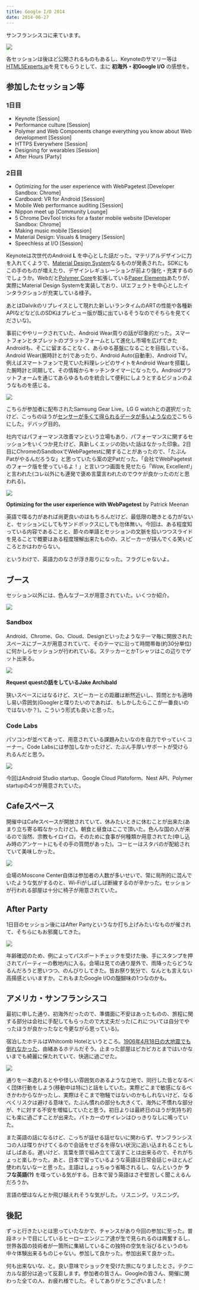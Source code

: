 ```yaml
---
title: Google I/O 2014
date: 2014-06-27
---
```


サンフランシスコに来ています。

![](./google-io.jpg)

各セッションは後ほど公開されるものもあるし、Keynoteのサマリー等は[HTML5Experts.jp](http://html5experts.jp/iwase/7369/)を見てもらうとして、主に **初海外・初Google I/O** の感想を。

## 参加したセッション等

### 1日目

- Keynote [Session]
- Performance culture [Session]
- Polymer and Web Components change everything you know about Web development [Session]
- HTTPS Everywhere [Session]
- Designing for wearables [Session]
- After Hours [Party]

### 2日目

- Optimizing for the user experience with WebPagetest [Developer Sandbox: Chrome]
- Cardboard: VR for Android [Session]
- Mobile Web performance auditing [Session]
- Nippon meet up [Community Lounge]
- 5 Chrome DevTool tricks for a faster mobile website [Developer Sandbox: Chrome]
- Making music mobile [Session]
- Material Design: Visuals & Imagery [Session]
- Speechless at I/O [Session]

Keynoteは次世代のAndroid **L** を中心とした話だった。マテリアルデザインに力を入れてくようで、[Material Design System](http://www.google.com/design/spec/material-design/introduction.html)なるものが発表された。SDKにもこの手のものが増えたり、デザインレギュレーションが前より強化・充実するのでしょうか。Webだと[Polymer Core](http://www.polymer-project.org/docs/elements/core-elements.html)を拡張している[Paper Elements](http://www.polymer-project.org/docs/elements/paper-elements.html)あたりが、実際にMaterial Design Systemを実装しており、UIエフェクトを中心としたインタラクションが充実している様子。

あとはDalvikのリプレイスとして現れた新しいランタイムのARTの性能や各種新APIなどなど(LのSDKはプレビュー版が既に出ているそうなのでそちらを見てくださいな)。

事前にややリークされていた、Android Wear周りの話が印象的だった。スマートフォンとタブレットのプラットフォームとして進化し市場を広げてきたAndroidも、そこに留まることなく、あらゆる基盤になることを目指している。Android Wear(腕時計とか)であったり、Android Auto(自動車)、Android TV。例えばスマートフォンで見ていた料理レシピのサイトをAndroid Wearを搭載した腕時計と同期して、その情報からキッチンタイマーになったり。Androidプラットフォームを通じてあらゆるものを統合して便利にしようとするビジョンのようなものを感じる。

![](./samsung-gear-live.jpg)

こちらが参加者に配布されたSamsung Gear Live。LG G watchとの選択だったけど、こっちのほうが[センサーが多くて得られるデータが多いようなので](http://pocketnow.com/2014/06/25/lg-g-watch-vs-samsung-gear-live)こちらにした。デバッグ目的。

社内ではパフォーマンス改善マンという立場もあり、パフォーマンスに関するセッションをいくつか見たけど、真新しくエッジの効いた話はなかった印象。2日目にChromeのSandboxでWebPagetestに関することがあったので、「たぶんPatがやるんだろうな」と思っていたら案の定Patだった。「会社でWebPagetestのフォーク版を使っているよ！」と言いつつ画面を見せたら「Wow, Excellent!」と言われた(コレ以外にも連発で褒め言葉言われたのでウケが良かったのだと思われる)。

![](./patrick-meenan.jpg)

**Optimizing for the user experience with WebPagetest** by Patrick Meenan

英語で喋る力があれば尚更良いのはもちろんだけど、最低限の聴きとる力がないと、セッションにしてもサンドボックスにしても勿体無い。今回は、ある程度知っている内容であることと、節々の単語とセッションの文脈を拾いつつスライドを見ることで概要はある程度理解出来たものの、スピーカーが挟んでくる笑いどころとかはわからない。

というわけで、英語力のなさが浮き彫りになった。フラグじゃないよ。

## ブース

セッション以外には、色んなブースが用意されていた。いくつか紹介。

![](./booth.jpg)

### Sandbox

Android、Chrome、Go、Cloud、Designといったようなテーマ毎に開放されたスペースにブースが用意されていて、そのテーマに沿って時間帯毎(約30分単位)に何かしらセッションが行われている。ステッカーとかTシャツはこの辺りでゲット出来る。

![](./sandbox.jpg)

**Request questの話をしているJake Archibald**

狭いスペースにはなるけど、スピーカーとの距離は断然近いし、質問とかも適時し易い雰囲気(Googlerと喋りたいのであれば、もしかしたらここが一番良いのではないか？)。こういう形式も良いと思った。

### Code Labs

パソコンが並べてあって、用意されている課題みたいなのを自力でやっていくコーナー。Code Labsには参加しなかったけど、たぶん手厚いサポートが受けられるんだと思う。

![](./code-labs.jpg)

今回はAndroid Studio startup、Google Cloud Platoform、Nest API、Polymer startupの4つが用意されていた。

## Cafeスペース

開催中はCafeスペースが開放されていて、休みたいときに休むことが出来た(あまり立ち寄る暇なかったけど)。朝食と昼食はここで頂いた。色んな国の人が来るので当然、宗教もイロイロ。そのために食事が何種類か用意されてた(申し込み時のアンケートにもその手の質問があった)。コーヒーはスタバのが配給されていて美味しかった。

![](./starbucks.jpg)

会場のMoscone Center自体は参加者の人数が多いせいで、常に局所的に混んでいたような気がするのと、Wi-Fiがしばしば断線するのが辛かった。セッションが行われる部屋は十分に椅子が用意されていた。

## After Party

1日目のセッション後にはAfter Partyというなか打ち上げみたいなものが催されて、そちらにもお邪魔してきた。

![](./after-party.jpg)

年齢確認のため、例によってパスポートチェックを受けた後、手にスタンプを押されてパーティーの敷地内に入る。会場は見ての通り屋外で、雨降ったらどうなるんだろうと思いつつ、のんびりしてきた。皆お祭り気分で、なんとも言えない高揚感といいますか。これもまたGoogle I/Oの醍醐味の1つなのかも。

## アメリカ・サンフランシスコ

最初に申した通り、初海外だったので、準備面に不安はあったものの、旅程に関する部分は会社に手配してもらったので大丈夫だった(これについては自分でやったほうが良かったなと今更ながら思っている)。

宿泊したホテルはWhitcomb Hotelというところ。[1906年4月18日の大地震でも倒れなかった](http://ja.wikipedia.org/wiki/%E3%82%B5%E3%83%B3%E3%83%95%E3%83%A9%E3%83%B3%E3%82%B7%E3%82%B9%E3%82%B3%E5%9C%B0%E9%9C%87)、由緒あるホテルだそう。止まった部屋はピカピカとまではいかないまでも綺麗に保たれていて、快適に過ごせた。

![](./whitcomb.jpg)

通りを一本逸れるとやや怪しい雰囲気のあるような立地で、同行した皆となるべく団体行動をしよう(移動中は特に)と話をしていた。実際どこまで敏感になるべきかわからなかったし、実際はそこまで物騒ではないのかもしれないけど、なるべくリスクは避ける意味で。たぶん慣れの部分も大きくて、海外に不慣れな部分が、↑に対する不安を増幅していたと思う。初日よりは最終日のほうが気持ち的にも楽に過ごすことが出来た。パトカーのサイレンはひっきりなしに鳴っていた。

また英語の話になるけど、こっちが話せる話せないに関わらず、サンフランシスコの人は喋りかけてくるので会話をせざるを得ない状況に追い込まれることもしばしばある。遅いけど、言葉を頭で組み立てて返すことは出来るので、それがちょっと楽しかった。あと、日本で習っているような英語は日常会話じゃほとんど使われないなーと思った。主語はしょっちゅう省略されるし、なんというか **ラフな英語(?)** を喋っている気がする。日本で習う英語はさぞ堅苦しく聞こえるんだろうか。

言語の壁はなんとか飛び越えれそうな気がした。リスニング。リスニング。

## 後記

ずっと行きたいとは思っていたなかで、チャンスがあり今回の参加に至った。普段ネットで目にしているヒーローエンジニア達が生で見られるのは興奮するし、世界各国の技術者が一箇所に集結しているこの独特の空気を浴びるというのも中々体験出来るものじゃない。参加して良かった。参加出来て良かった。

何も出来ないな、と。良い意味でショックを受けた旅になりましたとさ。テクニカルな部分は追って反芻します。参加者の皆さん、Googleの皆さん、開催に関わった全ての人、お疲れ様でした。そしてありがとうございました！
